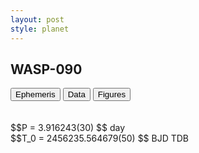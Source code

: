 ```yaml
---
layout: post
style: planet
---
```

<script src="../js/planets.js"></script>

## WASP-090

<!-- Tab links -->
<div class="tab">
<button class="tablinks" onclick="openCity(event, 'Ephemeris')">Ephemeris</button>
<button class="tablinks" onclick="openCity(event, 'Data')">Data</button>
<button class="tablinks" onclick="openCity(event, 'Figures')">Figures</button>
</div>

<!-- Tab content -->
<div id="Ephemeris" class="tabcontent" markdown="1">
<br/><br/>
$$P = 3.916243(30) $$ day <br/>
$$T_0 = 2456235.564679(50) $$ BJD TDB
<br/><br/>
<br/><br/>
</div>


